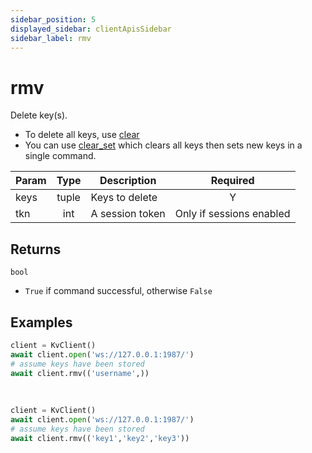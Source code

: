 ```yaml
---
sidebar_position: 5
displayed_sidebar: clientApisSidebar
sidebar_label: rmv
---
```


# rmv
Delete key(s).

- To delete all keys, use [clear](./Clear)
- You can use [clear_set](./Clear_Set.md) which clears all keys then sets new keys in a single command.


|Param|Type|Description|Required|
|--|:-:|--|:-:|
|keys|tuple|Keys to delete|Y|
|tkn|int|A session token|Only if sessions enabled|


## Returns

`bool`
- `True` if command successful, otherwise `False`


## Examples


```py title='Delete one key'
client = KvClient()
await client.open('ws://127.0.0.1:1987/')
# assume keys have been stored
await client.rmv(('username',))
```

<br/>

```py title='Delete multiple keys'
client = KvClient()
await client.open('ws://127.0.0.1:1987/')
# assume keys have been stored
await client.rmv(('key1','key2','key3'))
```